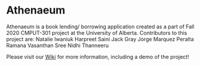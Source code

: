 # Athenaeum
Athenaeum is a book lending/ borrowing application created as a part of Fall 2020 CMPUT-301 project at the University of Alberta. Contributors to this project are:
Natalie Iwaniuk
Harpreet Saini
Jack Gray
Jorge Marquez Peralta
Ramana Vasanthan
Sree Nidhi Thanneeru

Please visit our [Wiki](https://github.com/CMPUT301F20T31/Athenaeum/wiki) for more information, including a demo of the project!
